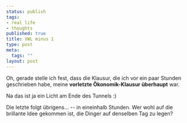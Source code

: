 ```yaml
--- 
status: publish
tags: 
- real life
- thoughts
published: true
title: VWL minus 1
type: post
meta: 
  tags: ""
layout: post
---
```

Oh, gerade stelle ich fest, dass die Klausur, die ich vor ein paar Stunden geschrieben habe, meine <strong>vorletzte Ökonomik-Klausur überhaupt</strong> war.

Na das ist ja ein Licht am Ende des Tunnels :)


Die letzte folgt übrigens... -- in eineinhalb Stunden. Wer wohl auf die brillante Idee gekommen ist, die Dinger auf denselben Tag zu legen?
